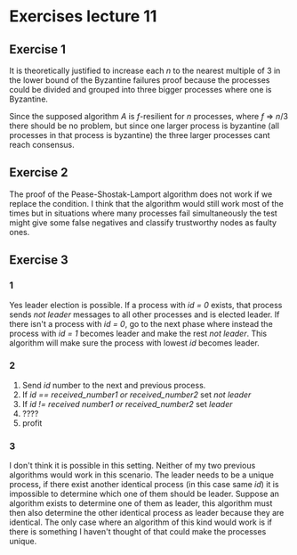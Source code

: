 # Exercises lecture 11

## Exercise 1
It is theoretically justified to increase each *n* to the nearest multiple of 3 in the lower bound of the Byzantine
failures proof because the processes could be divided and grouped into three bigger processes where one is Byzantine.

Since the supposed algorithm *A* is *f*-resilient for *n* processes, where *f* => *n*/3 there should be no problem,
but since one larger process is byzantine (all processes in that process is byzantine) the three larger processes cant reach
consensus.

## Exercise 2
The proof of the Pease-Shostak-Lamport algorithm does not work if we replace the condition.
I think that the algorithm would still work most of the times but in situations where many processes fail simultaneously
the test might give some false negatives and classify trustworthy nodes as faulty ones.

## Exercise 3
### 1
Yes leader election is possible. If a process with *id = 0* exists, that process sends *not leader* messages to all other processes and
is elected leader. If there isn't a process with *id = 0*, go to the next phase where instead the process with *id = 1* becomes leader
and make the rest *not leader*. This algorithm will make sure the process with lowest *id* becomes leader.
### 2
1. Send *id* number to the next and previous process.
1. If *id == received_number1 or received_number2* set *not leader*
1. If *id != received number1 or received_number2* set *leader*
1. ????
1. profit

### 3
I don't think it is possible in this setting. Neither of my two previous algorithms would work in this scenario.
The leader needs to be a unique process, if there exist another identical process (in this case same *id*) it is impossible to determine
which one of them should be leader. Suppose an algorithm exists to determine one of them as leader, this algorithm must then also determine
the other identical process as leader because they are identical.
The only case where an algorithm of this kind would work is if there is something I haven't thought of that could make the processes unique.
